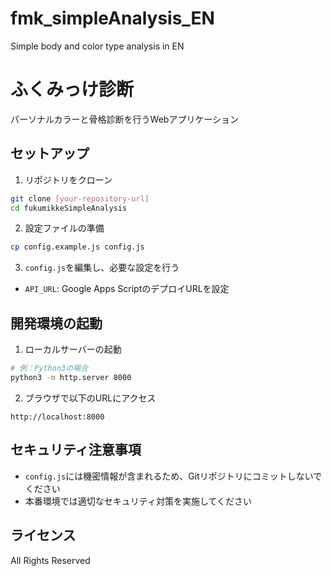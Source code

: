 # fmk_simpleAnalysis_EN
Simple body and color type analysis in EN
# ふくみっけ診断

パーソナルカラーと骨格診断を行うWebアプリケーション

## セットアップ

1. リポジトリをクローン
```bash
git clone [your-repository-url]
cd fukumikkeSimpleAnalysis
```

2. 設定ファイルの準備
```bash
cp config.example.js config.js
```

3. `config.js`を編集し、必要な設定を行う
- `API_URL`: Google Apps ScriptのデプロイURLを設定

## 開発環境の起動

1. ローカルサーバーの起動
```bash
# 例：Python3の場合
python3 -m http.server 8000
```

2. ブラウザで以下のURLにアクセス
```
http://localhost:8000
```

## セキュリティ注意事項

- `config.js`には機密情報が含まれるため、Gitリポジトリにコミットしないでください
- 本番環境では適切なセキュリティ対策を実施してください

## ライセンス

All Rights Reserved